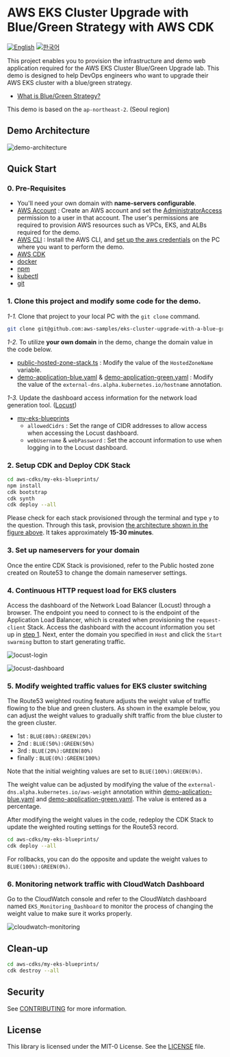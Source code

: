 # AWS EKS Cluster Upgrade with Blue/Green Strategy with AWS CDK

[![English](https://img.shields.io/badge/lang-English-red.svg)](/README.md) [![한국어](https://img.shields.io/badge/lang-한국어-blue.svg)](/README-KR.md)

This project enables you to provision the infrastructure and demo web application required for the AWS EKS Cluster Blue/Green Upgrade lab. This demo is designed to help DevOps engineers who want to upgrade their AWS EKS cluster with a blue/green strategy.

- [What is Blue/Green Strategy?](/WHAT-IS-BLUE-GREEN.md)

This demo is based on the `ap-northeast-2`. (Seoul region)

## Demo Architecture

![demo-architecture](statics/images/demo-architecture.png)

## Quick Start

### 0. Pre-Requisites
- You'll need your own domain with **name-servers configurable**.
- [AWS Account](https://aws.amazon.com/resources/create-account/) : Create an AWS account and set the [AdministratorAccess](https://docs.aws.amazon.com/ko_kr/IAM/latest/UserGuide/getting-set-up.html#create-an-admin) permission to a user in that account. The user's permissions are required to provision AWS resources such as VPCs, EKS, and ALBs required for the demo.
- [AWS CLI](https://docs.aws.amazon.com/cli/latest/userguide/getting-started-install.html) : Install the AWS CLI, and [set up the aws credentials](https://docs.aws.amazon.com/cli/latest/userguide/cli-configure-files.html#cli-configure-files-format) on the PC where you want to perform the demo.
- [AWS CDK](https://docs.aws.amazon.com/cdk/v2/guide/getting_started.html#getting_started_install)
- [docker](https://docs.docker.com/engine/install/)
- [npm](https://nodejs.org/ko/download)
- [kubectl](https://kubernetes.io/docs/tasks/tools/#kubectl)
- [git](https://git-scm.com/book/en/v2/Getting-Started-Installing-Git)

### 1. Clone this project and modify some code for the demo.
*1-1.* Clone that project to your local PC with the `git clone` command.
```bash
git clone git@github.com:aws-samples/eks-cluster-upgrade-with-a-blue-green-strategy.git
```

*1-2.* To utilize **your own domain** in the demo, change the domain value in the code below.
- [public-hosted-zone-stack.ts](/aws-cdks/my-eks-blueprints/lib/public-hosted-zone-stack.ts#L9) : Modify the value of the `HostedZoneName` variable.
- [demo-application-blue.yaml](/aws-cdks/my-eks-blueprints/lib/utils/manifests/demo-application-blue.yaml#L46) & [demo-application-green.yaml](/aws-cdks/my-eks-blueprints/lib/utils/manifests/demo-application-green.yaml#L46) : Modify the value of the `external-dns.alpha.kubernetes.io/hostname` annotation.

*1-3.* Update the dashboard access information for the network load generation tool. ([Locust](https://locust.io/))
- [my-eks-blueprints](/aws-cdks/my-eks-blueprints/bin/my-eks-blueprints.ts#L19-L21)
  - `allowedCidrs` : Set the range of CIDR addresses to allow access when accessing the Locust dashboard.
  - `webUsername` & `webPassword` : Set the account information to use when logging in to the Locust dashboard.

### 2. Setup CDK and Deploy CDK Stack
```bash
cd aws-cdks/my-eks-blueprints/
npm install
cdk bootstrap
cdk synth
cdk deploy --all
```
Please check for each stack provisioned through the terminal and type `y` to the question.
Through this task, provision [the architecture shown in the figure above](#demo-architecture). It takes approximately **15-30 minutes**.

### 3. Set up nameservers for your domain
Once the entire CDK Stack is provisioned, refer to the Public hosted zone created on Route53 to change the domain nameserver settings.

### 4. Continuous HTTP request load for EKS clusters
Access the dashboard of the Network Load Balancer (Locust) through a browser. The endpoint you need to connect to is the endpoint of the Application Load Balancer, which is created when provisioning the `request-client` Stack. Access the dashboard with the account information you set up in [step 1](#1-clone-this-project-and-modify-some-code-for-the-demo). Next, enter the domain you specified in `Host` and click the `Start swarming` button to start generating traffic.

![locust-login](statics/images/locust-dashboard-insert-userinfo.png)

![locust-dashboard](statics/images/locust-dashboard-init-page.png)

### 5. Modify weighted traffic values for EKS cluster switching
The Route53 weighted routing feature adjusts the weight value of traffic flowing to the blue and green clusters.
As shown in the example below, you can adjust the weight values to gradually shift traffic from the blue cluster to the green cluster.
- 1st : `BLUE(80%):GREEN(20%)`
- 2nd : `BLUE(50%):GREEN(50%)`
- 3rd : `BLUE(20%):GREEN(80%)`
- finally : `BLUE(0%):GREEN(100%)`

Note that the initial weighting values are set to `BLUE(100%):GREEN(0%)`.

The weight value can be adjusted by modifying the value of the `external-dns.alpha.kubernetes.io/aws-weight` annotation within [demo-aplication-blue.yaml](/aws-cdks/my-eks-blueprints/lib/utils/manifests/demo-application-blue.yaml#L47) and [demo-application-green.yaml](/aws-cdks/my-eks-blueprints/lib/utils/manifests/demo-application-green.yaml#L47). The value is entered as a percentage.

After modifying the weight values in the code, redeploy the CDK Stack to update the weighted routing settings for the Route53 record.

```bash
cd aws-cdks/my-eks-blueprints/
cdk deploy --all
```

For rollbacks, you can do the opposite and update the weight values to `BLUE(100%):GREEN(0%)`.

### 6. Monitoring network traffic with CloudWatch Dashboard

Go to the CloudWatch console and refer to the CloudWatch dashboard named `EKS_Monitoring_Dashboard` to monitor the process of changing the weight value to make sure it works properly.

![cloudwatch-monitoring](statics/images/cloudwatch-monitoring.png)

## Clean-up
```bash
cd aws-cdks/my-eks-blueprints/
cdk destroy --all
```

## Security
See [CONTRIBUTING](/CONTRIBUTING.md#security-issue-notifications) for more information.

## License
This library is licensed under the MIT-0 License. See the [LICENSE](/LICENSE) file.